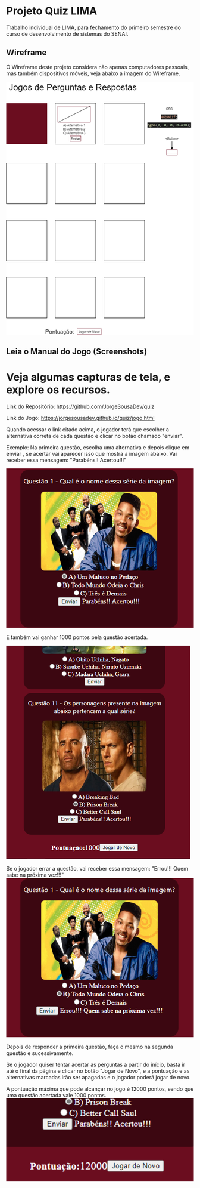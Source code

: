 # Projeto Quiz LIMA
Trabalho individual de LIMA, para fechamento do primeiro semestre do curso de desenvolvimento de sistemas do SENAI. 

## Wireframe
O Wireframe deste projeto considera não apenas computadores pessoais, mas também dispositivos móveis, veja abaixo a imagem do Wireframe.

![Wireframe](./Screenshot/wireframe.png)

## Leia o Manual do Jogo (Screenshots)

# Veja algumas capturas de tela, e explore os recursos.

Link do Repositório: https://github.com/JorgeSousaDev/quiz

Link do Jogo: https://jorgesousadev.github.io/quiz/jogo.html

Quando acessar o link citado acima, o jogador terá que escolher a alternativa correta de cada questão e clicar no botão chamado "enviar".

Exemplo: Na primeira questão, escolha uma alternativa e depois clique em enviar , se acertar vai aparecer isso que mostra a imagem abaixo.
Vai receber essa mensagem: "Parabéns!! Acertou!!!"

![Feedback](./Screenshot/exemplo.png)

E também vai ganhar 1000 pontos pela questão acertada.

![Pontos](./Screenshot/pontos.png)

Se o jogador errar a questão, vai receber essa mensagem: "Errou!!! Quem sabe na próxima vez!!!"
![Feedback](./Screenshot/exemplo2.png)

Depois de responder a primeira questão, faça o mesmo na segunda questão e sucessivamente.

Se o jogador quiser tentar acertar as perguntas a partir do início, basta ir até o final da página e clicar no botão "Jogar de Novo", e a pontuação e as alternativas marcadas irão ser apagadas e o jogador poderá jogar de novo.

A pontuação máxima que pode alcançar no jogo é 12000 pontos, sendo que uma questão acertada vale 1000 pontos.
![Pontuação](./Screenshot/pontuacao.png)






